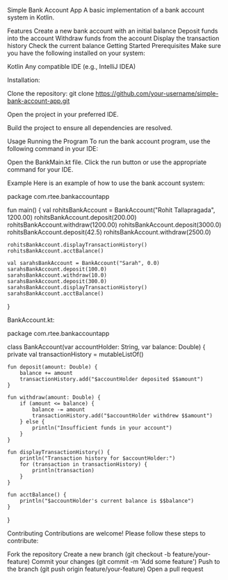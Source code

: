 Simple Bank Account App
A basic implementation of a bank account system in Kotlin.

Features
Create a new bank account with an initial balance
Deposit funds into the account
Withdraw funds from the account
Display the transaction history
Check the current balance
Getting Started
Prerequisites
Make sure you have the following installed on your system:

Kotlin
Any compatible IDE (e.g., IntelliJ IDEA)

Installation:

Clone the repository: git clone https://github.com/your-username/simple-bank-account-app.git

Open the project in your preferred IDE.

Build the project to ensure all dependencies are resolved.

Usage
Running the Program
To run the bank account program, use the following command in your IDE:

Open the BankMain.kt file.
Click the run button or use the appropriate command for your IDE.

Example
Here is an example of how to use the bank account system:

package com.rtee.bankaccountapp

fun main() {
    val rohitsBankAccount = BankAccount("Rohit Tallapragada", 1200.00)
    rohitsBankAccount.deposit(200.00)
    rohitsBankAccount.withdraw(1200.00)
    rohitsBankAccount.deposit(3000.0)
    rohitsBankAccount.deposit(42.5)
    rohitsBankAccount.withdraw(2500.0)

    rohitsBankAccount.displayTransactionHistory()
    rohitsBankAccount.acctBalance()

    val sarahsBankAccount = BankAccount("Sarah", 0.0)
    sarahsBankAccount.deposit(100.0)
    sarahsBankAccount.withdraw(10.0)
    sarahsBankAccount.deposit(300.0)
    sarahsBankAccount.displayTransactionHistory()
    sarahsBankAccount.acctBalance()
}

BankAccount.kt: 

package com.rtee.bankaccountapp

class BankAccount(var accountHolder: String, var balance: Double) {
    private val transactionHistory = mutableListOf<String>()

    fun deposit(amount: Double) {
        balance += amount
        transactionHistory.add("$accountHolder deposited $$amount")
    }

    fun withdraw(amount: Double) {
        if (amount <= balance) {
            balance -= amount
            transactionHistory.add("$accountHolder withdrew $$amount")
        } else {
            println("Insufficient funds in your account")
        }
    }

    fun displayTransactionHistory() {
        println("Transaction history for $accountHolder:")
        for (transaction in transactionHistory) {
            println(transaction)
        }
    }

    fun acctBalance() {
        println("$accountHolder's current balance is $$balance")
    }
}

Contributing
Contributions are welcome! Please follow these steps to contribute:

Fork the repository
Create a new branch (git checkout -b feature/your-feature)
Commit your changes (git commit -m 'Add some feature')
Push to the branch (git push origin feature/your-feature)
Open a pull request
